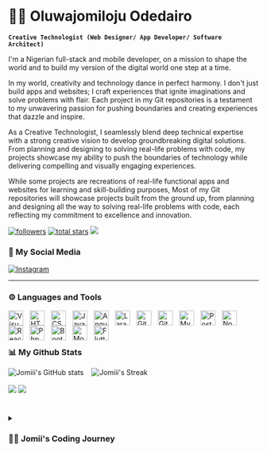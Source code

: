 # 🏄‍♀️ Oluwajomiloju Odedairo

**`Creative Technologist (Web Designer/ App Developer/ Software Architect)`**

I'm a Nigerian full-stack and mobile developer, on a mission to shape the world and to build my version of the digital world one step at a time.

In my world, creativity and technology dance in perfect harmony. I don't just build apps and websites; I craft experiences that ignite imaginations and solve problems with flair. Each project in my Git repositories is a testament to my unwavering passion for pushing boundaries and creating experiences that dazzle and inspire.

As a Creative Technologist, I seamlessly blend deep technical expertise with a strong creative vision to develop groundbreaking digital solutions. From planning and designing to solving real-life problems with code, my projects showcase my ability to push the boundaries of technology while delivering compelling and visually engaging experiences.

While some projects are recreations of real-life functional apps and websites for learning and skill-building purposes, Most of my Git repositories will showcase projects built from the ground up, from planning and designing all the way to solving real-life problems with code, each reflecting my commitment to excellence and innovation.


 <p align="left">
<a href="https://github.com/JOMI18?tab=followers">
                   <img alt="followers" title="Follow me on Github" src="https://custom-icon-badges.demolab.com/github/followers/JOMI18?color=236ad3&labelColor=1155ba&style=for-the-badge&logo=person-add&label=Follow&logoColor=white"/></a>
      <a href="https://github.com/JOMI18?tab=repositories&sort=stargazers">
         <img alt="total stars" title="Total stars on GitHub" src="https://custom-icon-badges.demolab.com/github/stars/JOMI18?color=55960c&style=for-the-badge&labelColor=488207&logo=star"/></a>
           
<a href="https://github.com/JOMI18">
  <img src="https://visitcount.itsvg.in/api?id=JOMI18&label=Profile%20Views&pretty=false" />
</a>
 </p>
   
### 🪽 My Social Media
 <a href="https://www.instagram.com/jomi.loju_x">
         <img alt="Instagram" title="My IG Profile" src="https://custom-icon-badges.demolab.com/instagram&logo=eye&logoColor=white&style=for-the-badge&labelColor=C79600"/></a> 


---


### ⚙️ Languages and Tools

<img align="left" alt="Visual Studio Code" width="30px" style="padding-right:10px;" src="https://cdn.jsdelivr.net/gh/devicons/devicon/icons/vscode/vscode-original.svg"  />
<img align="left" alt="HTML" width="30px" style="padding-right:10px;" src="https://cdn.jsdelivr.net/gh/devicons/devicon/icons/html5/html5-original.svg" />
<img align="left" alt="CSS" width="30px" style="padding-right:10px;" src="https://cdn.jsdelivr.net/gh/devicons/devicon/icons/css3/css3-original.svg" />
<img align="left" alt="JavaScript" width="30px" style="padding-right:10px;" src="https://cdn.jsdelivr.net/gh/devicons/devicon/icons/javascript/javascript-original.svg" />
<img align="left" alt="Angular" width="30px" style="padding-right:10px;" src="https://cdn.jsdelivr.net/gh/devicons/devicon/icons/angularjs/angularjs-original.svg" />
<img align="left" alt="Laravel" width="30px" style="padding-right:10px;" src="https://cdn.jsdelivr.net/gh/devicons/devicon@latest/icons/laravel/laravel-original.svg" />
<img align="left" alt="Git" width="30px" style="padding-right:10px;" src="https://cdn.jsdelivr.net/gh/devicons/devicon/icons/git/git-original.svg"  />
<img align="left" alt="GitHub" width="30px" style="padding-right:10px;" src="https://cdn.jsdelivr.net/gh/devicons/devicon/icons/github/github-original.svg" />
<img align="left" alt="MySQL" width="30px" style="padding-right:10px;" src="https://cdn.jsdelivr.net/gh/devicons/devicon/icons/mysql/mysql-original.svg"  />
<img align="left" alt="Postman" width="30px" style="padding-right:10px;" src="https://cdn.jsdelivr.net/gh/devicons/devicon@latest/icons/postman/postman-original.svg" />
<img align="left" alt="NodeJS" width="30px" style="padding-right:10px;" src="https://cdn.jsdelivr.net/gh/devicons/devicon/icons/nodejs/nodejs-original.svg" />
<img align="left" alt="React" width="30px" style="padding-right:10px;" src="https://cdn.jsdelivr.net/gh/devicons/devicon/icons/react/react-original.svg" />
<img align="left" alt="Php" width="30px" style="padding-right:10px;" src="https://cdn.jsdelivr.net/gh/devicons/devicon@latest/icons/php/php-original.svg" />
<img align="left" alt="Bootstrap" width="30px" style="padding-right:10px;" src="https://cdn.jsdelivr.net/gh/devicons/devicon@latest/icons/bootstrap/bootstrap-original.svg" />
<img align="left" alt="MongoDB" width="30px" style="padding-right:10px;" src="https://cdn.jsdelivr.net/gh/devicons/devicon/icons/mongodb/mongodb-original.svg"  />
<img align="left" alt="Flutter" width="30px" style="padding-right:10px;" src="https://cdn.jsdelivr.net/gh/devicons/devicon@latest/icons/flutter/flutter-original.svg" />
          
<br /><br />

#


### 📊 My Github Stats

![Jomiii's GitHub stats](https://github-readme-stats.vercel.app/api?username=JOMI18&show_icons=true&theme=gruvbox) &nbsp;&nbsp;
![Jomiii's Streak](https://streak-stats.demolab.com?user=JOMI18&theme=gruvbox&border_radius=4.5) 
<br />
<br />
![](https://github-readme-stats.vercel.app/api/top-langs/?username=JOMI18&theme=gruvbox&hide_border=false&include_all_commits=true&count_private=true&layout=compact)
[![](https://visitcount.itsvg.in/api?id=Jomi&label=Profile%20Views&pretty=false)](https://visitcount.itsvg.in)<br />
#

<details>
 <summary><h3>👨‍💻 Jomii's Coding Journey</h3></summary>
          
When I embarked on this coding journey, I had nothing but a laptop and a dream.

I was a fresh high school graduate brimming with curiosity and a hunger to explore the vast expanse of the digital universe. Little did I know that what began as a fleeting interest would soon evolve into an all-consuming passion.

In those early days, every line of code felt like a discovery, every bug a puzzle waiting to be solved. 
But with each challenge came moments of doubt – moments where I grappled with complex concepts, battled imposter syndrome, and faced setbacks that tested my resolve.Yet, through it all, one thing remained constant: my unwavering fascination with computers and the boundless possibilities of the programming world. 
It wasn't just about writing code; it was about crafting solutions, shaping experiences, and breathing life into ideas.

Each hurdle became a stepping stone, propelling me forward on this exhilarating journey of self-discovery and growth. And as I look back now, I realize that every struggle, every setback was merely a chapter in the story of my evolution as a coder – a story fueled by passion, perseverance, and an insatiable thirst for knowledge.

So here I stand, a testament to the transformative power of a single decision – the decision to embrace the unknown, to chase my dreams, and to never stop learning. And as I continue to navigate this ever-changing landscape of zeros and ones, I do so with a renewed sense of purpose and an unyielding determination to leave my mark on the digital world.

